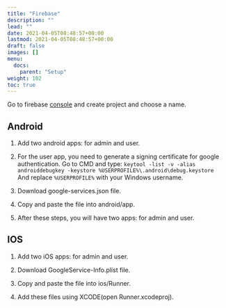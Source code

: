 ```yaml
---
title: "Firebase"
description: ""
lead: ""
date: 2021-04-05T08:48:57+00:00
lastmod: 2021-04-05T08:48:57+00:00
draft: false
images: []
menu:
  docs:
    parent: "Setup"
weight: 102
toc: true
---
```



Go to firebase [console](https://console.firebase.google.com/) and create project and choose a name.

## Android
1. Add two android apps: for admin and user.

2. For the user app, you need to generate a signing certificate for google
authentication. Go to CMD and type:
`keytool -list -v -alias androiddebugkey -keystore %USERPROFILE%\.android\debug.keystore`
And replace `%USERPROFILE%` with your Windows username.

3. Download google-services.json file.

4. Copy and paste the file into android/app.

5. After these steps, you will have two apps: for admin and user.

## IOS
1. Add two iOS apps: for admin and user.

2. Download GoogleService-Info.plist file.

3. Copy and paste the file into ios/Runner.

4. Add these files using XCODE(open Runner.xcodeproj).
